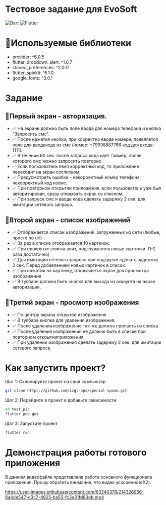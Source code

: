 # Тестовое задание для EvoSoft

![Dart](https://img.shields.io/badge/dart-%230175C2.svg?style=for-the-badge&logo=dart&logoColor=white) ![Flutter](https://img.shields.io/badge/Flutter-%2302569B.svg?style=for-the-badge&logo=Flutter&logoColor=white)

# 📓Используемые библиотеки 
  - provider: ^6.0.5
  - flutter_dropdown_alert: ^1.0.7
  - shared_preferences: ^2.0.17
  - flutter_spinkit: ^5.1.0
  - google_fonts: ^3.0.1

# Задание 

## 📱Первый экран - авторизация. 

  - ✅ На экране должно быть поле ввода для номера телефона и кнопка "Запросить смс".
  - ✅ После нажатия кнопки, при корректно вводе номере, появляется поле для вводакода из смс (номер: +79998887766 код для входа: 1111).
  - ✅ В течении 60 сек. после запроса кода идет таймер, после которого смс можно запросить повторно.
  - ✅ Если пользователь ввел корректный код, то приложение переходит на экран сосписком.
  - ✅ Предусмотреть ошибки - некорректный номер телефона, некорректный код изсмс.
  - ✅ При повторном открытии приложения, если пользователь уже был авторизирован, сразу открывать экран со списком.
  - ✅ При запросе смс и вводе кода сделать задержку 2 сек. для имитации сетевого запроса.

## 📱Второй экран - список изображений 

  - ✅ Отображается список изображений, загруженных из сети (любые, просто по url)
  - ✅ За раз в списке отображается 10 картинок.
  - ✅ При прокрутке списка вниз, подгружаются новые картинки. (1-2 раза достаточно)
  - ✅ Для имитации сетевого запроса при подгрузке сделать задержку 2 сек. Перед добавлением новых картинок в список.
  - ✅ При нажатии на картинку, открывается экран для просмотра изображения
  - ✅ В тулбаре должна быть кнопка для выхода из аккаунта на экран авторизации.

## 📱Третий экран - просмотр изображения 

  - ✅ По центру экрана открытое изображение
  - ✅ В тулбаре кнопка для удаления изображения.
  - ✅ После удаления изображение так-же должно пропасть из списка
  - ✅ После удаления изображения не должно быть в списке при повторном открытииприложения.
  - ✅ При удалении изображения сделать задержку 2 сек. для имитации сетевого запроса.
  
# Как запустить проект?

Шаг 1: Склонируйте проект на свой компьютер 

```sh
git clone https://github.com/ivgl-ops/special-spoon.git

```

Шаг 2: Перейдите в проект и добавьте зависимости 

```sh
cd test_pic
flutter pub get

```

Шаг 3: Запустите проект

```sh
flutter run

```

# Демонстрация работы готового приложения 
В данном видеофайле представлена работа основного функционала приложения. 
Прошу обратить внимание, что видео ускоренное(X2).




https://user-images.githubusercontent.com/63240378/214326956-8a4de547-c3c7-4625-ba55-fc3e31fd83eb.mp4




